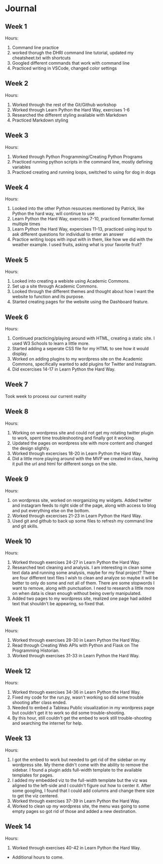 # Journal

## Week 1
Hours:
1. Command line practice
2. worked thorugh the DHRI command line tutorial, updated my cheatsheet.txt with shortcuts
3. Googled different commands that work with command line
4. Practiced writing in VSCode, changed color settings

## Week 2
Hours:
1. Worked through the rest of the Git/Github workshop
2. Worked through Learn Python the Hard Way, exercises 1-6
3. Researched the different styling available with Markdown
4. Practiced Markdown styling 

## Week 3
Hours:
1. Worked through Python Programming/Creating Python Programs 
2. Practiced running python scripts in the command line, mostly defining variables
3. Practiced creating and running loops, switched to using for dog in dogs

## Week 4
Hours:
1. Looked into the other Python resources mentioned by Patrick, like Python the hard way, will continue to use 
2. Learn Python the Hard Way, exercises 7-10, practiced formatter.format multiple times
3. Learn Python the Hard Way, expercises 11-13, practiced using input to ask different questions for individual to enter an answer
4. Practice writing loops with input with in them, like how we did with the weather example. I used fruits, asking what is your favorite fruit?

## Week 5
Hours:
1. Looked into creating a webiste using Academic Commons.
2. Set up a site through Academic Commons.
3. Looked through the different themes and thought about how I want the website to function and its purpose.
4. Started creating pages for the website using the Dashboard feature.

## Week 6
Hours:
1. Continued practicing/playing around with HTML, creating a static site. I used W3 Schools to learn a little more.
2. Started adding a seperate CSS file for my HTML to see how it would display.
3. Worked on adding plugins to my wordpress site on the Academic Commons, specifically wanted to add plugins for Twitter and Instagram.
4. Did excercises 14-17 in Learn Python the Hard Way.

## Week 7
Took week to process our current reality

## Week 8 
Hours:
1. Working on wordpress site and could not get my rotating twitter plugin to work, spent time troubleshooting and finally got it working.
2. Updated the pages on wordpress site with more content and changed the design slightly.
3. Worked through excercises 18-20 in Learn Python the Hard Way
4. Did a little more playing around with the MVP we created in class, having it pull the url and html for different songs on the site.

## Week 9
Hours:
1. on wordpress site, worked on reorganizing my widgets. Added twitter and instagram feeds to right side of the page, along with access to blog and put everything else on the bottom.
2. Worked through excercises 21-23 in Learn Python the Hard Way.
3. Used git and github to back up some files to refresh my command line and git skills.

## Week 10 
Hours:
1. Worked through exercises 24-27 in Learn Python the Hard Way.
2. Researched text cleaning and analysis. I am interesting in clean some text data and running some analysis, maybe for my final project? There are four different text files I wish to clean and analyze so maybe it will be better to only do some and not all of them. There are some stopwords I want to remove, along with punctuation. I need to research a little more on when data is clean enough without being overly manipulated.
3. Added two pages to my wordpress site, realized one page had added text that shouldn't be appearing, so fixed that. 

## Week 11
Hours:
1. Worked through exercises 28-30 in Learn Python the Hard Way.
2. Read through Creating Web APIs with Python and Flask on The Programming Historian.
3. Worked through exercises 31-33 in Learn Python the Hard Way.

## Week 12
Hours:
1. Worked through exercises 34-36 in Learn Python the Hard Way.
2. Fixed my code for the run.py, wasn't working so did some trouble shooting after class ended.
3. Needed to embed a Tableau Public visualization in my wordpress page but couldn't get it to work so did some trouble-shooting.
4. By this hour, still couldn't get the embed to work still trouble-shooting and searching the internet for help.

## Week 13
Hours:
1. I got the embed to work but needed to get rid of the sidebar on my wordpress site. My theme didn't come with the ability to remove the sidebar. I found a plugin adds full-width template to the available templates for pages.
2. I added my embedded viz to the full-width template but the viz was aligned to the left-side and I couldn't figure out how to center it. After some googling, I found that I could add columns and change there size to get the viz centered. 
3. Worked through exercises 37-39 in Learn Python the Hard Way.
4. Worked to clean up my wordpress site, the menu was going to some empty pages so got rid of those and added a new destination.

## Week 14
Hours:
1. Worked through exercises 40-42 in Learn Python the Hard Way.
- Additional hours to come.